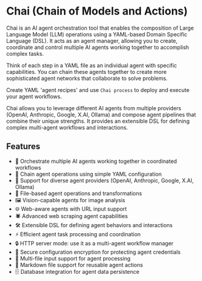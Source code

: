 

# Chai (Chain of Models and Actions)

Chai is an AI agent orchestration tool that enables the composition of Large Language Model (LLM) operations using a YAML-based Domain Specific Language (DSL). It acts as an agent manager, allowing you to create, coordinate and control multiple AI agents working together to accomplish complex tasks.

Think of each step in a YAML file as an individual agent with specific capabilities. You can chain these agents together to create more sophisticated agent networks that collaborate to solve problems.

Create YAML 'agent recipes' and use `Chai process` to deploy and execute your agent workflows.

Chai allows you to leverage different AI agents from multiple providers (OpenAI, Anthropic, Google, X.AI, Ollama) and compose agent pipelines that combine their unique strengths. It provides an extensible DSL for defining complex multi-agent workflows and interactions.

## Features

- 🤖 Orchestrate multiple AI agents working together in coordinated workflows
- 🔗 Chain agent operations using simple YAML configuration 
- 🌟 Support for diverse agent providers (OpenAI, Anthropic, Google, X.AI, Ollama)
- 📄 File-based agent operations and transformations
- 🖼️ Vision-capable agents for image analysis
- 🌐 Web-aware agents with URL input support
- 🕷️ Advanced web scraping agent capabilities
- 🛠️ Extensible DSL for defining agent behaviors and interactions
- ⚡ Efficient agent task processing and coordination
- 🔒 HTTP server mode: use it as a multi-agent workflow manager
- 🔐 Secure configuration encryption for protecting agent credentials
- 📁 Multi-file input support for agent processing
- 📝 Markdown file support for reusable agent actions
- 🗄️ Database integration for agent data persistence


